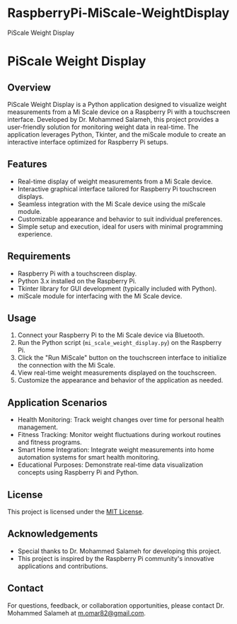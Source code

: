 # RaspberryPi-MiScale-WeightDisplay
PiScale Weight Display
# PiScale Weight Display

## Overview
PiScale Weight Display is a Python application designed to visualize weight measurements from a Mi Scale device on a Raspberry Pi with a touchscreen interface. Developed by Dr. Mohammed Salameh, this project provides a user-friendly solution for monitoring weight data in real-time. The application leverages Python, Tkinter, and the miScale module to create an interactive interface optimized for Raspberry Pi setups.

## Features
- Real-time display of weight measurements from a Mi Scale device.
- Interactive graphical interface tailored for Raspberry Pi touchscreen displays.
- Seamless integration with the Mi Scale device using the miScale module.
- Customizable appearance and behavior to suit individual preferences.
- Simple setup and execution, ideal for users with minimal programming experience.

## Requirements
- Raspberry Pi with a touchscreen display.
- Python 3.x installed on the Raspberry Pi.
- Tkinter library for GUI development (typically included with Python).
- miScale module for interfacing with the Mi Scale device.

## Usage
1. Connect your Raspberry Pi to the Mi Scale device via Bluetooth.
2. Run the Python script (`mi_scale_weight_display.py`) on the Raspberry Pi.
3. Click the "Run MiScale" button on the touchscreen interface to initialize the connection with the Mi Scale.
4. View real-time weight measurements displayed on the touchscreen.
5. Customize the appearance and behavior of the application as needed.

## Application Scenarios
- Health Monitoring: Track weight changes over time for personal health management.
- Fitness Tracking: Monitor weight fluctuations during workout routines and fitness programs.
- Smart Home Integration: Integrate weight measurements into home automation systems for smart health monitoring.
- Educational Purposes: Demonstrate real-time data visualization concepts using Raspberry Pi and Python.

## License
This project is licensed under the [MIT License](LICENSE).

## Acknowledgements
- Special thanks to Dr. Mohammed Salameh for developing this project.
- This project is inspired by the Raspberry Pi community's innovative applications and contributions.

## Contact
For questions, feedback, or collaboration opportunities, please contact Dr. Mohammed Salameh at [m.omar82@gmail.com](mailto:m.omar82@gmail.com).
